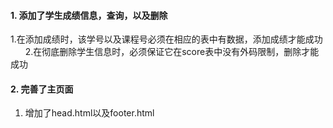 #### 1. 添加了学生成绩信息，查询，以及删除    
1.在添加成绩时，该学号以及课程号必须在相应的表中有数据，添加成绩才能成功         
2.在彻底删除学生信息时，必须保证它在score表中没有外码限制，删除才能成功        
#### 2. 完善了主页面    
1. 增加了head.html以及footer.html    
